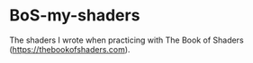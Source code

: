 # BoS-my-shaders
The shaders I wrote when practicing with The Book of Shaders (https://thebookofshaders.com).
